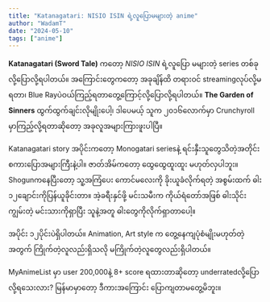 ```yaml
---
title: "Katanagatari: NISIO ISIN ရဲ့လူပြောမများတဲ့ anime"
author: "WadamT"
date: "2024-05-10"
tags: ["anime"]
---
```

**Katanagatari (Sword Tale)** ကတော့ *NISIO ISIN* ရဲ့လူပြော မများတဲ့ series တစ်ခုလို့ပြောလို့ရပါတယ်။ အကြောင်းတွေက​တော့ အခုချိန်ထိ တရားဝင် streamingလုပ်လို့မရတာ၊ Blue Rayပဲဝယ်ကြည့်ရတာတွေ့ကြောင့်လို့ပြောလို့ရပါတယ်။ **The Garden of Sinners** ထွက်ထွက်ချင်းလိုမျိုး​ပေါ့၊ ဒါ​ပေမယ့် သူက ၂၀၁၆​လောက်မှာ Crunchyroll မှာကြည့်လို့ရတာဆို​တော့ အခုလူအများကြားဖူးပါပြီ။

Katanagatari story အပိုင်းကတော့ Monogatari seriesနဲ့ ရင်းနှီးသူတွေသိတဲ့အတိုင်း စကားပြောအများကြီးနဲ့ပါ။ ဇာတ်အိမ်ကတော့ ထွေထွေထူးထူး မဟုတ်လှပါဘူး။ Shogunကနေပြီးတော့ သူ့အကြံ​ပေး​ ကောင်မ​လေးကို ခိုးယူခံလိုက်ရတဲ့ အစွမ်းထက် ဓါး ၁၂​ချောင်းကိုပြန်ယူခိုင်းတာ​။ အဲ့ခရီးနှင်ဖို့ မင်းသမီးက ကိုယ်ရံ​တော်အဖြစ် ဓါးသိုင်းကျွမ်းတဲ့ မင်းသားကိုရှာပြီး သူနဲ့အတူ ဓါး​တွေကိုလိုက်ရှာတာ​ပေါ့။

အပိုင်း ၁၂ပိုင်းပဲရှိပါတယ်။ Animation, Art style က ​တွေ့​နေကျပုံစံမျိုးမဟုတ်တဲ့အတွက် ကြိုက်တဲ့လူလည်းရှိသလို မကြိုက်တဲ့လူ​တွေလည်းရှိပါတယ်။

MyAnimeList မှာ user 200,000နဲ့ 8+ score ရထားတာဆို​တော့ underratedလို့​ပြောလို့ရ​သေးလား? မြန်မာမှာ​တော့ ဒီကားအ​ကြောင်း ​ပြောကျတာမ​တွေ့မိဘူး။